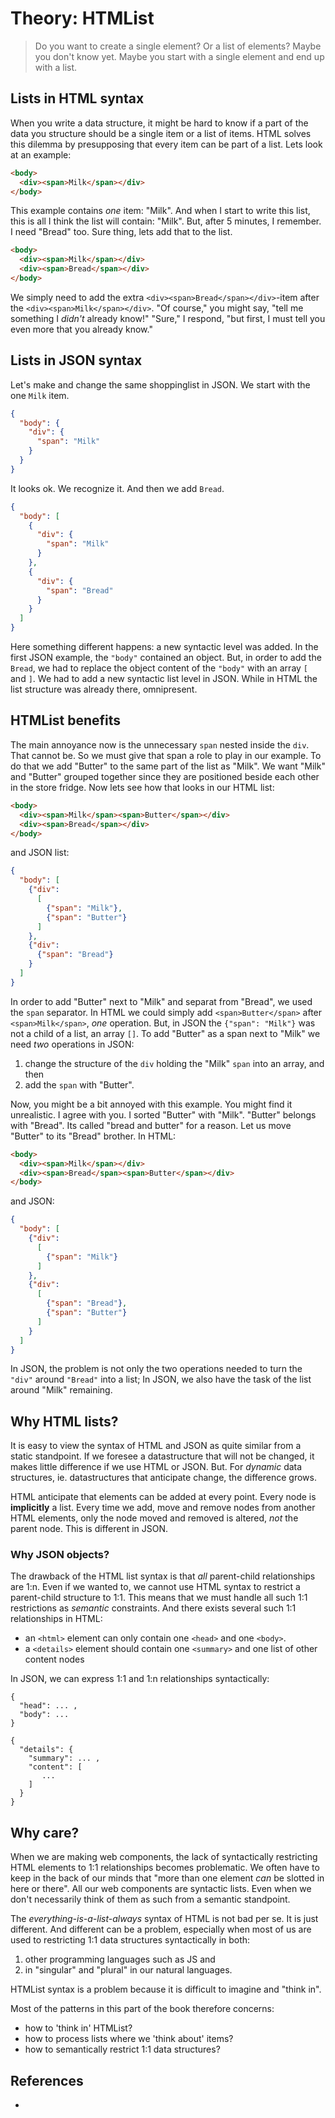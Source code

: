 # Theory: HTMList 

> Do you want to create a single element? Or a list of elements?
> Maybe you don't know yet. Maybe you start with a single element and end up with a list.

## Lists in HTML syntax

When you write a data structure, it might be hard to know if a part of the data you structure 
should be a single item or a list of items.
HTML solves this dilemma by presupposing that every item can be part of a list. 
Lets look at an example:

```html
<body>
  <div><span>Milk</span></div>
</body>
```

This example contains *one* item: "Milk".
And when I start to write this list, this is all I think the list will contain: "Milk".
But, after 5 minutes, I remember. I need "Bread" too. Sure thing, lets add that to the list.

```html
<body>
  <div><span>Milk</span></div>
  <div><span>Bread</span></div>
</body>
```

We simply need to add the extra `<div><span>Bread</span></div>`-item after the 
`<div><span>Milk</span></div>`.
"Of course," you might say, "tell me something I *didn't* already know!"
"Sure," I respond, "but first, I must tell you even more that you already know." 

## Lists in JSON syntax

Let's make and change the same shoppinglist in JSON.
We start with the one `Milk` item.

```JSON
{
  "body": {
    "div": {
      "span": "Milk"
    }
  }
}
```

It looks ok. We recognize it. And then we add `Bread`.

```JSON
{
  "body": [
    { 
      "div": {
        "span": "Milk"
      }
    },
    {
      "div": {
        "span": "Bread"
      }
    }
  ]
}
```

Here something different happens: a new syntactic level was added.
In the first JSON example, the `"body"` contained an object. But, in order to add the `Bread`,
we had to replace the object content of the `"body"` with an array `[` and `]`.
We had to add a new syntactic list level in JSON.
While in HTML the list structure was already there, omnipresent. 

## HTMList benefits

The main annoyance now is the unnecessary `span` nested inside the `div`.
That cannot be. So we must give that span a role to play in our example. 
To do that we add "Butter" to the same part of the list as "Milk". 
We want "Milk" and "Butter" grouped together since they are positioned beside each other in the store fridge. 
Now lets see how that looks in our HTML list:

```html
<body>
  <div><span>Milk</span><span>Butter</span></div>
  <div><span>Bread</span></div>
</body>
```
and JSON list:
```JSON
{
  "body": [
    {"div": 
      [
        {"span": "Milk"},
        {"span": "Butter"}
      ]
    },
    {"div": 
      {"span": "Bread"}
    }
  ]
}
```

In order to add "Butter" next to "Milk" and separat from "Bread", we used the `span` separator.
In HTML we could simply add `<span>Butter</span>` after `<span>Milk</span>`, 
*one* operation.
But, in JSON the `{"span": "Milk"}` was not a child of a list, an array `[]`.
To add "Butter" as a span next to "Milk" we need *two* operations in JSON:
1. change the structure of the `div` holding the "Milk" `span` into an array, and then
2. add the `span` with "Butter".

Now, you might be a bit annoyed with this example. You might find it unrealistic. 
I agree with you.
I sorted "Butter" with "Milk". "Butter" belongs with "Bread".
Its called "bread and butter" for a reason. 
Let us move "Butter" to its "Bread" brother. In HTML:

```html
<body>
  <div><span>Milk</span></div>
  <div><span>Bread</span><span>Butter</span></div>                                          
</body>
```
and JSON:
```json
{
  "body": [
    {"div": 
      [
        {"span": "Milk"}
      ]
    },
    {"div": 
      [
        {"span": "Bread"},
        {"span": "Butter"}
      ]
    }
  ]
}
```
In JSON, the problem is not only the two operations needed to turn the `"div"` around `"Bread"` into
a list; In JSON, we also have the task of the list around "Milk" remaining.

## Why HTML lists?

It is easy to view the syntax of HTML and JSON as quite similar from a static standpoint.
If we foresee a datastructure that will not be changed, it makes little difference if we use HTML
or JSON. But. For *dynamic* data structures, ie. datastructures that anticipate change,
the difference grows.

HTML anticipate that elements can be added at every point. Every node is **implicitly** a list.
Every time we add, move and remove nodes from another HTML elements, only the node moved and removed
is altered, *not* the parent node. This is different in JSON.
        
### Why JSON objects?

The drawback of the HTML list syntax is that *all* parent-child relationships are 1:n.
Even if we wanted to, we cannot use HTML syntax to restrict a parent-child structure to 1:1.
This means that we must handle all such 1:1 restrictions as *semantic* constraints.
And there exists several such 1:1 relationships in HTML:
  * an `<html>` element can only contain one `<head>` and one `<body>`. 
  * a `<details>` element should contain one `<summary>` and one list of other content nodes
  
In JSON, we can express 1:1 and 1:n relationships syntactically:

```
{
  "head": ... ,
  "body": ...
}
```

```
{
  "details": {
    "summary": ... ,
    "content": [
       ...
    ]
  }
}
```

## Why care?

When we are making web components, the lack of syntactically restricting HTML elements to 
1:1 relationships becomes problematic. We often have to keep in the back of our minds that
"more than one element *can* be slotted in here or there". All our web components are syntactic
lists. Even when we don't necessarily think of them as such from a semantic standpoint.

The *everything-is-a-list-always* syntax of HTML is not bad per se. It is just different.
And different can be a problem, especially when most of us are used to restricting 1:1 data 
structures syntactically in both:
1. other programming languages such as JS and 
2. in "singular" and "plural" in our natural languages.

HTMList syntax is a problem because it is difficult to imagine and "think in".

Most of the patterns in this part of the book therefore concerns:
 * how to 'think in' HTMList?
 * how to process lists where we 'think about' items?
 * how to semantically restrict 1:1 data structures?

## References

 * 